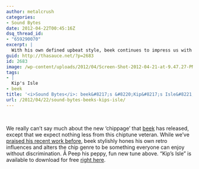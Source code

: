 ```yaml
---
author: metalcrush
categories:
- Sound Bytes
date: 2012-04-22T00:45:16Z
dsq_thread_id:
- "659290070"
excerpt: |
  With his own defined upbeat style, beek continues to impress us with the funky "Kip's Isle" in this week's <i>Sound Bytes</i>.
guid: http://thasauce.net/?p=2683
id: 2683
image: /wp-content/uploads/2012/04/Screen-Shot-2012-04-21-at-9.47.27-PM-75x75.png
tags:
- |
  Kip's Isle
- beek
title: '<i>Sound Bytes</i>: beek&#8217;s &#8220;Kip&#8217;s Isle&#8221;'
url: /2012/04/22/sound-bytes-beeks-kips-isle/
---
```


<center>
</center>&nbsp;

We really can&#8217;t say much about the new &#8216;chippage&#8217; that [beek](http://b-e-e-k.bandcamp.com/) has released, except that we expect nothing less from this chiptune veteran. While we&#8217;ve [praised his recent work before](http://thasauce.net/2012/02/14/beeks-7bit-date-robot-love-released-just-in-time-for-valentines-day/), beek stylishly hones his own retro influences and alters the chip genre to be something everyone can enjoy without discrimination. Â Peep his peppy, fun new tune above. &#8220;Kip&#8217;s Isle&#8221; is available to download for free [right here](http://soundcloud.com/b-e-e-k/kips-isle).